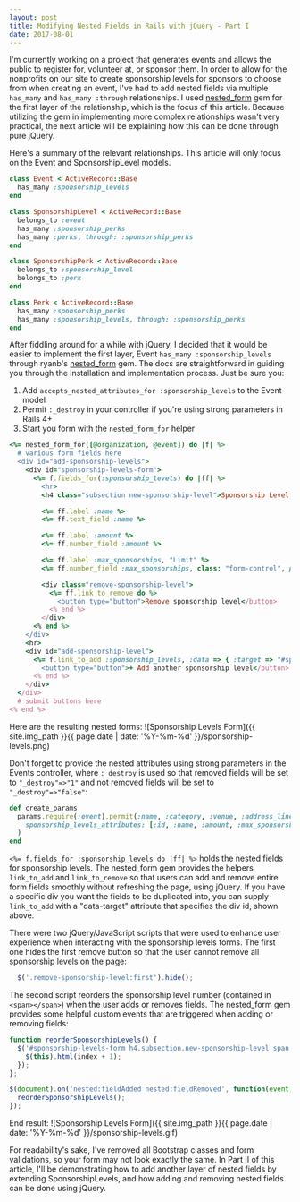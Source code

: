```yaml
---
layout: post
title: Modifying Nested Fields in Rails with jQuery - Part I
date: 2017-08-01
---
```


I'm currently working on a project that generates events and allows the public to register for, volunteer at, or sponsor them. In order to allow for the nonprofits on our site to create sponsorship levels for sponsors to choose from when creating an event, I've had to add nested fields via multiple `has_many` and `has_many :through` relationships. I used [nested_form](https://github.com/ryanb/nested_form) gem for the first layer of the relationship, which is the focus of this article. Because utilizing the gem in implementing more complex relationships wasn't very practical, the next article will be explaining how this can be done through pure jQuery.

Here's a summary of the relevant relationships. This article will only focus on the Event and SponsorshipLevel models.

```ruby
class Event < ActiveRecord::Base
  has_many :sponsorship_levels
end

class SponsorshipLevel < ActiveRecord::Base
  belongs_to :event
  has_many :sponsorship_perks
  has_many :perks, through: :sponsorship_perks
end

class SponsorshipPerk < ActiveRecord::Base
  belongs_to :sponsorship_level
  belongs_to :perk
end

class Perk < ActiveRecord::Base
  has_many :sponsorship_perks
  has_many :sponsorship_levels, through: :sponsorship_perks
end
```

After fiddling around for a while with jQuery, I decided that it would be easier to implement the first layer, Event `has_many :sponsorship_levels` through ryanb's [nested_form](https://github.com/ryanb/nested_form) gem. The docs are straightforward in guiding you through the installation and implementation process. Just be sure you:
1. Add `accepts_nested_attributes_for :sponsorship_levels` to the Event model
2. Permit `:_destroy` in your controller if you're using strong parameters in Rails 4+
3. Start you form with the `nested_form_for` helper

```ruby
<%= nested_form_for([@organization, @event]) do |f| %>
  # various form fields here
  <div id="add-sponsorship-levels">
    <div id="sponsorship-levels-form">
      <%= f.fields_for(:sponsorship_levels) do |ff| %>
        <hr>
        <h4 class="subsection new-sponsorship-level">Sponsorship Level <span>1</span></h4>

        <%= ff.label :name %>
        <%= ff.text_field :name %>

        <%= ff.label :amount %>
        <%= ff.number_field :amount %>

        <%= ff.label :max_sponsorships, "Limit" %>
        <%= ff.number_field :max_sponsorships, class: "form-control", placeholder: "i.e., Maximum sponsorships allowed" %>

        <div class="remove-sponsorship-level">
          <%= ff.link_to_remove do %>
  	        <button type="button">Remove sponsorship level</button>
          <% end %>
        </div>
      <% end %>
    </div>
    <hr>
    <div id="add-sponsorship-level">
      <%= f.link_to_add :sponsorship_levels, :data => { :target => "#sponsorship-levels-form" } do %>
        <button type="button">+ Add another sponsorship level</button>
      <% end %>
    </div>
  </div>
  # submit buttons here
<% end %>
```

Here are the resulting nested forms:
![Sponsorship Levels Form]({{ site.img_path }}{{ page.date | date: '%Y-%m-%d' }}/sponsorship-levels.png)

Don't forget to provide the nested attributes using strong parameters in the Events controller, where `:_destroy` is used so that removed fields will be set to `"_destroy"=>"1"` and not removed fields will be set to `"_destroy"=>"false"`:

```ruby
def create_params
  params.require(:event).permit(:name, :category, :venue, :address_line1, :address_line2, :city, :state, :zipcode, :country, :organization_id, :start_date, :end_date, :cost, :dress_code, :description, :thank_you_message, :notes, :start_time, :end_time, :time_zone, :cover, :online, :web_address, :max_attendees, :volunteers, :max_volunteers,
    sponsorship_levels_attributes: [:id, :name, :amount, :max_sponsorships, :corporate_only, :individual_only, :event_id, :_destroy]
  )
end
```

`<%= f.fields_for :sponsorship_levels do |ff| %>` holds the nested fields for sponsorship levels. The nested_form gem provides the helpers `link_to_add` and `link_to_remove` so that users can add and remove entire form fields smoothly without refreshing the page, using jQuery. If you have a specific div you want the fields to be duplicated into, you can supply `link_to_add` with a "data-target" attribute that specifies the div id, shown above.

There were two jQuery/JavaScript scripts that were used to enhance user experience when interacting with the sponsorship levels forms. The first one hides the first remove button so that the user cannot remove all sponsorship levels on the page:

```javascript
  $('.remove-sponsorship-level:first').hide();
```

The second script reorders the sponsorship level number (contained in `<span></span>`) when the user adds or removes fields. The nested_form gem provides some helpful custom events that are triggered when adding or removing fields:

```javascript
function reorderSponsorshipLevels() {
  $('#sponsorship-levels-form h4.subsection.new-sponsorship-level span:visible').each(function(index) {
    $(this).html(index + 1);
  });
};

$(document).on('nested:fieldAdded nested:fieldRemoved', function(event){
  reorderSponsorshipLevels();
});
```

End result:
![Sponsorship Levels Form]({{ site.img_path }}{{ page.date | date: '%Y-%m-%d' }}/sponsorship-levels.gif)

For readability's sake, I've removed all Bootstrap classes and form validations, so your form may not look exactly the same. In Part II of this article, I'll be demonstrating how to add another layer of nested fields by extending SponsorshipLevels, and how adding and removing nested fields can be done using jQuery.

